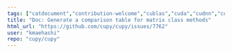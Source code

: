 ```yaml
---
tags: ["catdocument","contribution-welcome","cublas","cuda","cudnn","cupy","curand","cusolver","cusparse","cusparselt","cutensor","gpu","nccl","numpy","nvrtc","nvtx","python","rocm","scipy","tensor"]
title: "Doc: Generate a comparison table for matrix class methods"
html_url: "https://github.com/cupy/cupy/issues/7762"
user: "kmaehashi"
repo: "cupy/cupy"
---
```


